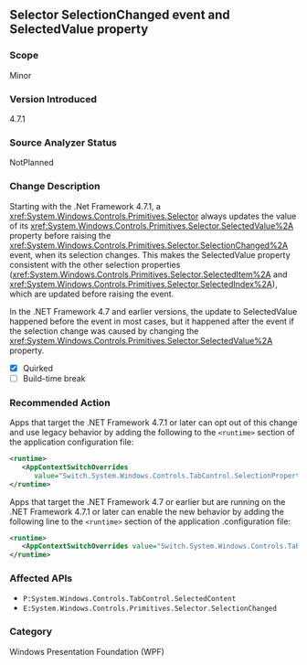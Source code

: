 ## Selector SelectionChanged event and SelectedValue property

### Scope
Minor

### Version Introduced
4.7.1

### Source Analyzer Status
NotPlanned

### Change Description
Starting with the .Net Framework 4.7.1, a <xref:System.Windows.Controls.Primitives.Selector> always updates the value of its
<xref:System.Windows.Controls.Primitives.Selector.SelectedValue%2A> property before raising the
<xref:System.Windows.Controls.Primitives.Selector.SelectionChanged%2A> event, when its selection changes.
This makes the SelectedValue property consistent with the other selection properties 
(<xref:System.Windows.Controls.Primitives.Selector.SelectedItem%2A> and 
<xref:System.Windows.Controls.Primitives.Selector.SelectedIndex%2A>), which are updated before raising the event.  

In the .NET Framework 4.7 and earlier versions, the update to SelectedValue happened before the event in most cases, but it happened
after the event if the selection change was caused by changing the 
<xref:System.Windows.Controls.Primitives.Selector.SelectedValue%2A> property.

- [X] Quirked
- [ ] Build-time break

### Recommended Action
Apps that target the .NET Framework 4.7.1 or later can opt out of this change and use legacy behavior
by adding the following to the `<runtime>` section of the application configuration file:

   ```xml
   <runtime>
      <AppContextSwitchOverrides 
         value="Switch.System.Windows.Controls.TabControl.SelectionPropertiesCanLagBehindSelectionChangedEvent=true" />
   </runtime>
   ```

Apps that target the .NET Framework 4.7 or earlier but are running on the .NET Framework 4.7.1 or later can enable the new behavior by adding the following line to the `<runtime>` section of the application .configuration file:

   ```xml
   <runtime>
      <AppContextSwitchOverrides value="Switch.System.Windows.Controls.TabControl.SelectionPropertiesCanLagBehindSelectionChangedEvent=false" />
   </runtime>
   ```

### Affected APIs
* `P:System.Windows.Controls.TabControl.SelectedContent`
* `E:System.Windows.Controls.Primitives.Selector.SelectionChanged`

### Category
Windows Presentation Foundation (WPF)

<!--
    ### Original Bug
    96884
-->


